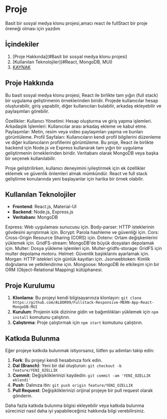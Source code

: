 # Proje

Basit bir sosyal medya klonu projesi,amacı react ile fullStact bir proje öreneği olması için yazdım

## İçindekiler

1. [Proje Hakkında](#Basit bir sosyal medya klonu projesi)
2. [Kullanılan Teknolojiler](#React, MongoDB, MUI)
3. [KAYNAK](#https://youtu.be/K8YELRmUb5o?si=xA1uAyV6dsjtdYg0)

## Proje Hakkında

Bu basit sosyal medya klonu projesi, React ile birlikte tam yığın (full stack) bir uygulama geliştirmenin örneklerinden biridir. Projede kullanıcılar hesap oluşturabilir, giriş yapabilir, diğer kullanıcıları bulabilir, arkadaş ekleyebilir ve paylaşımları görebilir.

Özellikler:
Kullanıcı Yönetimi: Hesap oluşturma ve giriş yapma işlemleri.
Arkadaşlık İşlemleri: Kullanıcılar arası arkadaş ekleme ve kabul etme.
Paylaşımlar: Metin, resim veya video paylaşımları yapma ve bunları görüntüleme.
Profil Sayfaları: Kullanıcıların kendi profil bilgilerini düzenleme ve diğer kullanıcıların profillerini görüntüleme.
Bu proje, React ile birlikte backend için Node.js ve Express kullanarak tam yığın bir uygulama geliştirmenin örneklerinden biridir. Veritabanı olarak MongoDB veya başka bir seçenek kullanılabilir.

Proje geliştirilirken, kullanıcı deneyimini iyileştirmek için ek özellikler eklemek ve güvenlik önlemleri almak mümkündür. React ve full stack geliştirme konularında yeni başlayanlar için harika bir örnek olabilir.

## Kullanılan Teknolojiler

- **Frontend**: React.js, Material-UI
- **Backend**: Node.js, Express.js
- **Veritabanı**: MongoDB

Express: Web uygulaması sunucusu için.
Body-parser: HTTP isteklerinin gövdesini ayrıştırmak için.
Bcrypt: Parola hashleme ve güvenliği için.
Cors: Cross-Origin Resource Sharing (CORS) için.
Dotenv: Ortam değişkenlerini yüklemek için.
GridFS-stream: MongoDB'de büyük dosyaları depolamak için.
Multer: Dosya yükleme işlemleri için.
Multer-gridfs-storage: GridFS için multer depolama motoru.
Helmet: Güvenlik başlıklarını ayarlamak için.
Morgan: HTTP istekleri için günlük kayıtları için.
Jsonwebtoken: Kimlik doğrulama ve yetkilendirme için.
Mongoose: MongoDB ile etkileşim için bir ORM (Object-Relational Mapping) kütüphanesi.

## Proje Kurulumu

1. **Klonlama**: Bu projeyi kendi bilgisayarınıza klonlayın: `git clone https://github.com/ALDOR99/Fullstack-Responsive-MERN-App-React-MongoDB-MUI`
2. **Kurulum**: Projenin kök dizinine gidin ve bağımlılıkları yüklemek için `npm install` komutunu çalıştırın.
3. **Çalıştırma**: Proje çalıştırmak için `npm start` komutunu çalıştırın.

## Katkıda Bulunma

Eğer projeye katkıda bulunmak istiyorsanız, lütfen şu adımları takip edin:

1. **Fork**: Bu projeyi kendi hesabınıza fork edin.
2. **Dal (Branch)**: Yeni bir dal oluşturun: `git checkout -b feature/YENI_OZELLIK`
3. **Commit**: Değişikliklerinizi kaydedin: `git commit -am 'YENI_OZELLIK eklendi'`
4. **Push**: Dalınıza itin: `git push origin feature/YENI_OZELLIK`
5. **Pull Request**: Değişikliklerinizi orijinal projeye bir pull request olarak gönderin.

Daha fazla katkıda bulunma bilgisi ekleyebilir veya katkıda bulunma sürecinizi nasıl daha iyi yapabileceğiniz hakkında bilgi verebilirsiniz.
